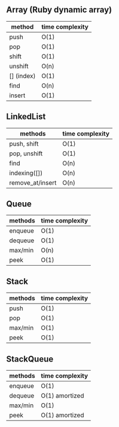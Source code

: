 ## Array (Ruby dynamic array)
method      | time complexity
------------|----------------
push        | O(1)
pop         | O(1)
shift       | O(1)
unshift     | O(n)
\[] (index)  | O(1)
find        | O(n)
insert      | O(1)

## LinkedList
 methods                 | time complexity
-------------------------|-------
push, shift              | O(1)
pop, unshift             | O(1)
find                     | O(n)
indexing([])             | O(n)
remove_at/insert         | O(n)

## Queue
methods                 | time complexity
------------------------|-------
enqueue                 | O(1)
dequeue                 | O(1)
max/min                 | O(n)
peek                    | O(1)

## Stack
methods                 | time complexity
------------------------|-------
push                    | O(1)
pop            | O(1)
max/min                    | O(1)
peek                       | O(1)
## StackQueue
methods                 | time complexity
------------------------|-------
enqueue             | O(1)
dequeue         | O(1) amortized
max/min                    | O(1)
peek                       | O(1) amortized
